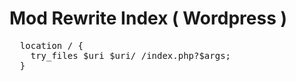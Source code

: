 # Mod Rewrite Index ( Wordpress )
<pre>
  location / {
    try_files $uri $uri/ /index.php?$args;
  }
</pre>
